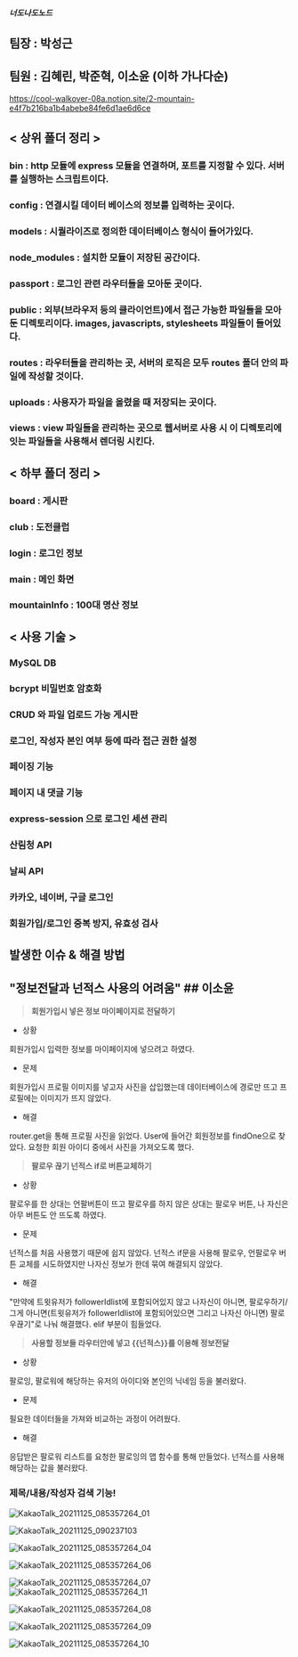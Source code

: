 ##### 너도나도노드

## 팀장 : 박성근

## 팀원 : 김혜린, 박준혁, 이소윤 (이하 가나다순)

https://cool-walkover-08a.notion.site/2-mountain-e4f7b216ba1b4abebe84fe6d1ae6d6ce

## < 상위 폴더 정리 >

### bin : http 모듈에 express 모듈을 연결하며, 포트를 지정할 수 있다. 서버를 실행하는 스크립트이다.

### config : 연결시킬 데이터 베이스의 정보를 입력하는 곳이다.

### models : 시퀄라이즈로 정의한 데이터베이스 형식이 들어가있다.

### node_modules : 설치한 모듈이 저장된 공간이다.

### passport : 로그인 관련 라우터들을 모아둔 곳이다.

### public : 외부(브라우저 등의 클라이언트)에서 접근 가능한 파일들을 모아 둔 디렉토리이다. images, javascripts, stylesheets 파일들이 들어있다.

### routes : 라우터들을 관리하는 곳, 서버의 로직은 모두 routes 폴더 안의 파일에 작성할 것이다.

### uploads : 사용자가 파일을 올렸을 때 저장되는 곳이다.

### views : view 파일들을 관리하는 곳으로 웹서버로 사용 시 이 디렉토리에 잇는 파일들을 사용해서 렌더링 시킨다.

## < 하부 폴더 정리 >

### board : 게시판

### club : 도전클럽

### login : 로그인 정보

### main : 메인 화면

### mountainInfo : 100대 명산 정보

## < 사용 기술 >

### MySQL DB

### bcrypt 비밀번호 암호화

### CRUD 와 파일 업로드 가능 게시판

### 로그인, 작성자 본인 여부 등에 따라 접근 권한 설정

### 페이징 기능

### 페이지 내 댓글 기능

### express-session 으로 로그인 세션 관리

### 산림청 API

### 날씨 API

### 카카오, 네이버, 구글 로그인

### 회원가입/로그인 중복 방지, 유효성 검사

## 발생한 이슈 & 해결 방법 ##

## "정보전달과 넌적스 사용의 어려움" ## 이소윤

> **회원가입시 넣은 정보 마이페이지로 전달하기**
> 
- 상황

회원가입시 입력한 정보를 마이페이지에 넣으려고 하였다. 

- 문제

회원가입시 프로필 이미지를 넣고자 사진을 삽입했는데 데이터베이스에 경로만 뜨고 프로필에는 이미지가 뜨지 않았다. 

- 해결

router.get을 통해 프로필 사진을 읽었다. User에 들어간 회원정보를 findOne으로 찾았다. 요청한 회원 아이디 중에서 사진을 가져오도록 했다.

> **팔로우 끊기 넌적스 if로 버튼교체하기**
> 
- 상황

팔로우를 한 상대는 언팔버튼이 뜨고 팔로우를 하지 않은 상대는 팔로우 버튼, 나 자신은 아무 버튼도 안 뜨도록 하였다.

- 문제

넌적스를 처음 사용했기 때문에 쉽지 않았다. 넌적스 if문을 사용해 팔로우, 언팔로우 버튼 교체를 시도하였지만 나자신 정보가 한데 묶여 해결되지 않았다.

- 해결

"만약에 트윗유저가 followerIdlist에 포함되어있지 않고 나자신이 아니면, 팔로우하기/ 그게 아니면(트윗유저가 followerIdlist에 포함되어있으면 그리고 나자신 아니면) 팔로우끊기"로 나눠 해결했다. elif 부분이 힘들었다.

> **사용할 정보들 라우터안에 넣고 {{넌적스}}를 이용해 정보전달**
> 
- 상황

팔로잉, 팔로워에 해당하는 유저의 아이디와 본인의 닉네임 등을 불러왔다.

- 문제

필요한 데이터들을 가져와 비교하는 과정이 어려웠다. 

- 해결

응답받은 팔로워 리스트를 요청한 팔로잉의 맵 함수를 통해 만들었다. 넌적스를 사용해 해당하는 값을 불러왔다.

### 제목/내용/작성자 검색 기능!

![KakaoTalk_20211125_085357264_01](https://user-images.githubusercontent.com/89543695/143537017-1cd0c3fd-128a-4874-988b-b1b67c6f6781.gif)

![KakaoTalk_20211125_090237103](https://user-images.githubusercontent.com/89543695/143537035-58d89a12-3933-473c-9f6e-c72aa88a4909.gif)

![KakaoTalk_20211125_085357264_04](https://user-images.githubusercontent.com/89543695/143537709-36c7ad01-4bcf-404f-ad15-3482253a2061.gif)

![KakaoTalk_20211125_085357264_06](https://user-images.githubusercontent.com/89543695/143537068-94dc0bbb-6ee6-4f6b-b67b-9515b436a44b.gif)

![KakaoTalk_20211125_085357264_07](https://user-images.githubusercontent.com/89543695/143537081-9437a63e-729d-47f1-ba2c-13e862c81025.gif)
![KakaoTalk_20211125_085357264_11](https://user-images.githubusercontent.com/89543695/143537198-47a7aea8-1644-4c12-8d20-e5c17827ce90.gif)

![KakaoTalk_20211125_085357264_08](https://user-images.githubusercontent.com/89543695/143537094-d46206f6-5fa4-4a55-bf0c-6d57b7c27bf4.gif)

![KakaoTalk_20211125_085357264_09](https://user-images.githubusercontent.com/89543695/143537103-445acca8-48d9-40e1-8b95-38dd58b03bb6.gif)

![KakaoTalk_20211125_085357264_10](https://user-images.githubusercontent.com/89543695/143537189-fdf2cdc6-b9b5-4f18-ae97-d3bf78f90fc1.gif)


